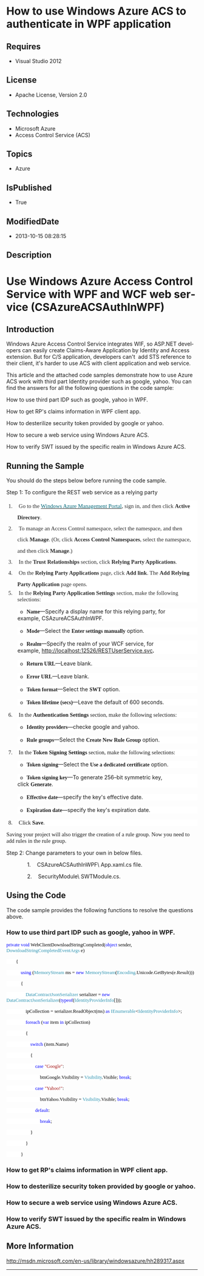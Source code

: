 # How to use Windows Azure ACS to authenticate in WPF application
## Requires
* Visual Studio 2012
## License
* Apache License, Version 2.0
## Technologies
* Microsoft Azure
* Access Control Service (ACS)
## Topics
* Azure
## IsPublished
* True
## ModifiedDate
* 2013-10-15 08:28:15
## Description

<h1><span lang="EN-US">Use Windows Azure Access Control Service with WPF and WCF web service (CSAzureACSAuthInWPF)</span></h1>
<h2><span lang="EN-US">Introduction</span></h2>
<p class="MsoNormal"><span lang="EN-US">Windows Azure Access Control Service integrates WIF, so ASP.NET developers can easily create Claims-Aware Application by Identity and Access extension. But for C/S application, developers can't&nbsp; add STS reference
 to their client, it's harder to use ACS with client application and web service.</span></p>
<p class="MsoNormal"><span lang="EN-US">This article and the attached code samples demonstrate how to use Azure ACS work with third part Identity provider such as google, yahoo. You can find the answers for all the following questions in the code sample:</span></p>
<p class="MsoNormal"><a name="OLE_LINK2"></a><a name="OLE_LINK3"><span style=""><span lang="EN-US" style="">How to use third part IDP such as google, yahoo in WPF.
</span></span></a></p>
<p class="MsoNormal"><span style=""><span style=""><span lang="EN-US">How to get RP's claims information in WPF client
<span style="">app. </span></span></span></span></p>
<p class="MsoNormal"><span style=""><span style=""><span lang="EN-US">How to desterilize security token provided by google or yahoo.</span></span></span></p>
<p class="MsoNormal"><span style=""><span style=""><span lang="EN-US">How to secure a web service using Windows Azure ACS.</span></span></span></p>
<p class="MsoNormal"><span style=""><span style=""><span lang="EN-US">How to verify SWT issued by the specific realm in Windows Azure ACS.</span></span></span></p>
<h2><span lang="EN-US">Running the Sample</span></h2>
<p class="Normal"><span lang="EN-US">You should do the steps below before running the code sample.</span></p>
<p class="Normal"><span lang="EN-US">Step 1: To configure the REST web service as a relying party</span></p>
<p style="margin-top:0cm; margin-right:0cm; margin-bottom:0cm; margin-left:21.75pt; margin-bottom:.0001pt; text-indent:-17.8pt; line-height:200%; background:white">
<span lang="EN-US" style="font-size:11.0pt; line-height:200%; font-family:&quot;Calibri&quot;,&quot;sans-serif&quot;; color:#2A2A2A"><span style="">1.<span style="font:7.0pt &quot;Times New Roman&quot;">&nbsp;&nbsp;&nbsp;&nbsp;&nbsp;&nbsp;
</span></span></span><span lang="EN-US" style="font-size:11.0pt; line-height:200%; font-family:&quot;Calibri&quot;,&quot;sans-serif&quot;; color:#2A2A2A">Go to the<span class="apple-converted-space">&nbsp;</span><a href="http://go.microsoft.com/fwlink/p/?LinkID=275081"><span style="color:#03697A">Windows
 Azure Management Portal</span></a>, sign in, and then click<span class="apple-converted-space">&nbsp;</span><strong><span style="font-family:&quot;Calibri&quot;,&quot;sans-serif&quot;">Active Directory</span></strong>.
</span></p>
<p style="margin-top:0cm; margin-right:0cm; margin-bottom:0cm; margin-left:21.75pt; margin-bottom:.0001pt; text-indent:-17.8pt; line-height:200%; background:white">
<span lang="EN-US" style="font-size:11.0pt; line-height:200%; font-family:&quot;Calibri&quot;,&quot;sans-serif&quot;; color:#2A2A2A"><span style="">2.<span style="font:7.0pt &quot;Times New Roman&quot;">&nbsp;&nbsp;&nbsp;&nbsp;&nbsp;&nbsp;
</span></span></span><span lang="EN-US" style="font-size:11.0pt; line-height:200%; font-family:&quot;Calibri&quot;,&quot;sans-serif&quot;; color:#2A2A2A">To manage an Access Control namespace, select the namespace, and then click<span class="apple-converted-space">&nbsp;</span><strong><span style="font-family:&quot;Calibri&quot;,&quot;sans-serif&quot;">Manage</span></strong>.
 (Or, click<span class="apple-converted-space">&nbsp;</span><strong><span style="font-family:&quot;Calibri&quot;,&quot;sans-serif&quot;">Access Control Namespaces</span></strong>, select the namespace, and then click<span class="apple-converted-space">&nbsp;</span><strong><span style="font-family:&quot;Calibri&quot;,&quot;sans-serif&quot;">Manage</span></strong>.)
</span></p>
<p style="margin-top:0cm; margin-right:0cm; margin-bottom:0cm; margin-left:21.75pt; margin-bottom:.0001pt; text-indent:-17.8pt; line-height:200%; background:white">
<span lang="EN-US" style="font-size:11.0pt; line-height:200%; font-family:&quot;Calibri&quot;,&quot;sans-serif&quot;; color:#2A2A2A"><span style="">3.<span style="font:7.0pt &quot;Times New Roman&quot;">&nbsp;&nbsp;&nbsp;&nbsp;&nbsp;&nbsp;
</span></span></span><span lang="EN-US" style="font-size:11.0pt; line-height:200%; font-family:&quot;Calibri&quot;,&quot;sans-serif&quot;; color:#2A2A2A">In the<span class="apple-converted-space">&nbsp;</span><strong><span style="font-family:&quot;Calibri&quot;,&quot;sans-serif&quot;">Trust Relationships</span></strong><span class="apple-converted-space">&nbsp;</span>section,
 click<span class="apple-converted-space">&nbsp;</span><strong><span style="font-family:&quot;Calibri&quot;,&quot;sans-serif&quot;">Relying Party Applications</span></strong>.
</span></p>
<p style="margin-top:0cm; margin-right:0cm; margin-bottom:0cm; margin-left:21.75pt; margin-bottom:.0001pt; text-indent:-17.8pt; line-height:200%; background:white">
<span lang="EN-US" style="font-size:11.0pt; line-height:200%; font-family:&quot;Calibri&quot;,&quot;sans-serif&quot;; color:#2A2A2A"><span style="">4.<span style="font:7.0pt &quot;Times New Roman&quot;">&nbsp;&nbsp;&nbsp;&nbsp;&nbsp;&nbsp;
</span></span></span><span lang="EN-US" style="font-size:11.0pt; line-height:200%; font-family:&quot;Calibri&quot;,&quot;sans-serif&quot;; color:#2A2A2A">On the<span class="apple-converted-space">&nbsp;</span><strong><span style="font-family:&quot;Calibri&quot;,&quot;sans-serif&quot;">Relying Party
 Applications</span></strong><span class="apple-converted-space">&nbsp;</span>page, click<span class="apple-converted-space">&nbsp;</span><strong><span style="font-family:&quot;Calibri&quot;,&quot;sans-serif&quot;">Add link</span></strong>. The<span class="apple-converted-space">&nbsp;</span><strong><span style="font-family:&quot;Calibri&quot;,&quot;sans-serif&quot;">Add
 Relying Party Application </span></strong>page opens. </span></p>
<p style="margin-top:0cm; margin-right:0cm; margin-bottom:0cm; margin-left:21.75pt; margin-bottom:.0001pt; text-indent:-17.8pt; background:white">
<span lang="EN-US" style="font-size:11.0pt; font-family:&quot;Calibri&quot;,&quot;sans-serif&quot;; color:#2A2A2A"><span style="">5.<span style="font:7.0pt &quot;Times New Roman&quot;">&nbsp;&nbsp;&nbsp;&nbsp;&nbsp;&nbsp;
</span></span></span><span lang="EN-US" style="font-size:11.0pt; font-family:&quot;Calibri&quot;,&quot;sans-serif&quot;; color:#2A2A2A">In the<span class="apple-converted-space">&nbsp;</span><strong><span style="font-family:&quot;Calibri&quot;,&quot;sans-serif&quot;">Relying Party Application Settings</span></strong><span class="apple-converted-space">&nbsp;</span>section,
 make the following selections: </span></p>
<p class="MsoNormal" style="margin-bottom:12.0pt; margin-left:21.95pt; text-indent:5.0pt; line-height:normal; background:white">
<span lang="EN-US" style="font-size:10.0pt; font-family:&quot;Courier New&quot;"><span style="">o<span style="font:7.0pt &quot;Times New Roman&quot;">&nbsp;&nbsp;&nbsp;
</span></span></span><strong><span lang="EN-US" style="font-family:&quot;Calibri&quot;,&quot;sans-serif&quot;">Name</span></strong><span lang="EN-US" style="">—Specify a display name for this relying party, for example,<span class="apple-converted-space">&nbsp;</span></span><span lang="EN-US">CSAzureACSAuthInWPF</span><span lang="EN-US" style="">.
</span></p>
<p class="MsoNormal" style="margin-bottom:12.0pt; margin-left:21.95pt; text-indent:5.0pt; line-height:normal; background:white">
<span lang="EN-US" style="font-size:10.0pt; font-family:&quot;Courier New&quot;"><span style="">o<span style="font:7.0pt &quot;Times New Roman&quot;">&nbsp;&nbsp;&nbsp;
</span></span></span><strong><span lang="EN-US" style="font-family:&quot;Calibri&quot;,&quot;sans-serif&quot;">Mode</span></strong><span lang="EN-US" style="">—Select the<span class="apple-converted-space">&nbsp;</span><strong><span style="font-family:&quot;Calibri&quot;,&quot;sans-serif&quot;">Enter
 settings manually</span></strong><span class="apple-converted-space">&nbsp;</span>option.
</span></p>
<p class="MsoNormal" style="margin-bottom:12.0pt; margin-left:21.95pt; text-indent:5.0pt; line-height:normal; background:white">
<strong><span lang="EN-US" style="font-size:10.0pt; font-family:&quot;Courier New&quot;; font-weight:normal"><span style="">o<span style="font:7.0pt &quot;Times New Roman&quot;">&nbsp;&nbsp;&nbsp;
</span></span></span></strong><strong><span lang="EN-US" style="font-family:&quot;Calibri&quot;,&quot;sans-serif&quot;">Realm</span></strong><span lang="EN-US" style="">—Specify the realm of your WCF service, for example,<span class="apple-converted-space">&nbsp;</span></span><span lang="EN-US" style="background:white"><a href="http://localhost:12526/RESTUserService.svc">http://localhost:12526/RESTUserService.svc</a></span><strong><span lang="EN-US" style="font-family:&quot;Calibri&quot;,&quot;sans-serif&quot;">.
</span></strong><strong><span lang="EN-US" style="font-family:&quot;Calibri&quot;,&quot;sans-serif&quot;; font-weight:normal"></span></strong></p>
<p class="MsoNormal" style="margin-bottom:12.0pt; margin-left:21.95pt; text-indent:5.0pt; line-height:normal; background:white">
<span lang="EN-US" style="font-size:10.0pt; font-family:&quot;Courier New&quot;"><span style="">o<span style="font:7.0pt &quot;Times New Roman&quot;">&nbsp;&nbsp;&nbsp;
</span></span></span><strong><span lang="EN-US" style="font-family:&quot;Calibri&quot;,&quot;sans-serif&quot;">Return URL</span></strong><span lang="EN-US" style="">—Leave blank.</span></p>
<p class="MsoNormal" style="margin-bottom:12.0pt; margin-left:21.95pt; text-indent:5.0pt; line-height:normal; background:white">
<span lang="EN-US" style="font-size:10.0pt; font-family:&quot;Courier New&quot;"><span style="">o<span style="font:7.0pt &quot;Times New Roman&quot;">&nbsp;&nbsp;&nbsp;
</span></span></span><strong><span lang="EN-US" style="font-family:&quot;Calibri&quot;,&quot;sans-serif&quot;">Error URL</span></strong><span lang="EN-US" style="">—Leave blank.
</span></p>
<p class="MsoNormal" style="margin-bottom:12.0pt; margin-left:21.95pt; text-indent:5.0pt; line-height:normal; background:white">
<span lang="EN-US" style="font-size:10.0pt; font-family:&quot;Courier New&quot;"><span style="">o<span style="font:7.0pt &quot;Times New Roman&quot;">&nbsp;&nbsp;&nbsp;
</span></span></span><strong><span lang="EN-US" style="font-family:&quot;Calibri&quot;,&quot;sans-serif&quot;">Token format</span></strong><span lang="EN-US" style="">—Select the<span class="apple-converted-space">&nbsp;</span><strong><span style="font-family:&quot;Calibri&quot;,&quot;sans-serif&quot;">SWT</span></strong><span class="apple-converted-space">&nbsp;</span>option.
</span></p>
<p class="MsoNormal" style="margin-bottom:12.0pt; margin-left:21.95pt; text-indent:5.0pt; line-height:normal; background:white">
<span lang="EN-US" style="font-size:10.0pt; font-family:&quot;Courier New&quot;"><span style="">o<span style="font:7.0pt &quot;Times New Roman&quot;">&nbsp;&nbsp;&nbsp;
</span></span></span><strong><span lang="EN-US" style="font-family:&quot;Calibri&quot;,&quot;sans-serif&quot;">Token lifetime (secs)</span></strong><span lang="EN-US" style="">—Leave the default of 600 seconds.
</span></p>
<p style="margin-top:0cm; margin-right:0cm; margin-bottom:0cm; margin-left:21.75pt; margin-bottom:.0001pt; text-indent:-17.8pt; background:white">
<span lang="EN-US" style="font-size:11.0pt; font-family:&quot;Calibri&quot;,&quot;sans-serif&quot;"><span style="">6.<span style="font:7.0pt &quot;Times New Roman&quot;">&nbsp;&nbsp;&nbsp;&nbsp;&nbsp;&nbsp;
</span></span></span><span lang="EN-US" style="font-size:11.0pt; font-family:&quot;Calibri&quot;,&quot;sans-serif&quot;">In the<span class="apple-converted-space">&nbsp;</span><strong><span style="font-family:&quot;Calibri&quot;,&quot;sans-serif&quot;">Authentication Settings</span></strong><span class="apple-converted-space">&nbsp;</span>section,
 make the following selections: </span></p>
<p class="MsoNormal" style="margin-bottom:12.0pt; margin-left:21.95pt; text-indent:5.0pt; line-height:normal; background:white">
<span lang="EN-US" style="font-size:10.0pt; font-family:&quot;Courier New&quot;"><span style="">o<span style="font:7.0pt &quot;Times New Roman&quot;">&nbsp;&nbsp;&nbsp;
</span></span></span><strong><span lang="EN-US" style="font-family:&quot;Calibri&quot;,&quot;sans-serif&quot;">Identity providers</span></strong><span lang="EN-US" style="">—checke google and yahoo.
</span></p>
<p class="MsoNormal" style="margin-bottom:12.0pt; margin-left:21.95pt; text-indent:5.0pt; line-height:normal; background:white">
<span lang="EN-US" style="font-size:10.0pt; font-family:&quot;Courier New&quot;"><span style="">o<span style="font:7.0pt &quot;Times New Roman&quot;">&nbsp;&nbsp;&nbsp;
</span></span></span><strong><span lang="EN-US" style="font-family:&quot;Calibri&quot;,&quot;sans-serif&quot;">Rule groups</span></strong><span lang="EN-US" style="">—Select the<span class="apple-converted-space">&nbsp;</span><strong><span style="font-family:&quot;Calibri&quot;,&quot;sans-serif&quot;">Create
 New Rule Group</span></strong><span class="apple-converted-space">&nbsp;</span>option.
</span></p>
<p style="margin-top:0cm; margin-right:0cm; margin-bottom:0cm; margin-left:21.75pt; margin-bottom:.0001pt; text-indent:-17.8pt; background:white">
<span lang="EN-US" style="font-size:11.0pt; font-family:&quot;Calibri&quot;,&quot;sans-serif&quot;"><span style="">7.<span style="font:7.0pt &quot;Times New Roman&quot;">&nbsp;&nbsp;&nbsp;&nbsp;&nbsp;&nbsp;
</span></span></span><span lang="EN-US" style="font-size:11.0pt; font-family:&quot;Calibri&quot;,&quot;sans-serif&quot;">In the<span class="apple-converted-space">&nbsp;</span><strong><span style="font-family:&quot;Calibri&quot;,&quot;sans-serif&quot;">Token Signing Settings</span></strong><span class="apple-converted-space">&nbsp;</span>section,
 make the following selections: </span></p>
<p class="MsoNormal" style="margin-bottom:12.0pt; margin-left:21.95pt; text-indent:5.0pt; line-height:normal; background:white">
<span lang="EN-US" style="font-size:10.0pt; font-family:&quot;Courier New&quot;"><span style="">o<span style="font:7.0pt &quot;Times New Roman&quot;">&nbsp;&nbsp;&nbsp;
</span></span></span><strong><span lang="EN-US" style="font-family:&quot;Calibri&quot;,&quot;sans-serif&quot;">Token signing</span></strong><span lang="EN-US" style="">—Select the<span class="apple-converted-space">&nbsp;</span><strong><span style="font-family:&quot;Calibri&quot;,&quot;sans-serif&quot;">Use
 a dedicated certificate</span></strong><span class="apple-converted-space">&nbsp;</span>option.
</span></p>
<p class="MsoNormal" style="margin-bottom:12.0pt; margin-left:21.95pt; text-indent:5.0pt; line-height:normal; background:white">
<span lang="EN-US" style="font-size:10.0pt; font-family:&quot;Courier New&quot;"><span style="">o<span style="font:7.0pt &quot;Times New Roman&quot;">&nbsp;&nbsp;&nbsp;
</span></span></span><strong><span lang="EN-US" style="font-family:&quot;Calibri&quot;,&quot;sans-serif&quot;">Token signing key</span></strong><span lang="EN-US" style="">—To generate 256–bit symmetric key, click<span class="apple-converted-space">&nbsp;</span><strong><span style="font-family:&quot;Calibri&quot;,&quot;sans-serif&quot;">Generate</span></strong>.
</span></p>
<p class="MsoNormal" style="margin-bottom:12.0pt; margin-left:21.95pt; text-indent:5.0pt; line-height:normal; background:white">
<span lang="EN-US" style="font-size:10.0pt; font-family:&quot;Courier New&quot;"><span style="">o<span style="font:7.0pt &quot;Times New Roman&quot;">&nbsp;&nbsp;&nbsp;
</span></span></span><strong><span lang="EN-US" style="font-family:&quot;Calibri&quot;,&quot;sans-serif&quot;">Effective date</span></strong><span lang="EN-US" style="">—specify the key's effective date.
</span></p>
<p class="MsoNormal" style="margin-bottom:12.0pt; margin-left:21.95pt; text-indent:5.0pt; line-height:normal; background:white">
<span lang="EN-US" style="font-size:10.0pt; font-family:&quot;Courier New&quot;"><span style="">o<span style="font:7.0pt &quot;Times New Roman&quot;">&nbsp;&nbsp;&nbsp;
</span></span></span><strong><span lang="EN-US" style="font-family:&quot;Calibri&quot;,&quot;sans-serif&quot;">Expiration date</span></strong><span lang="EN-US" style="">—specify the key's expiration date.
</span></p>
<p style="margin-top:0cm; margin-right:0cm; margin-bottom:0cm; margin-left:21.75pt; margin-bottom:.0001pt; text-indent:-17.8pt; background:white">
<span lang="EN-US" style="font-size:11.0pt; font-family:&quot;Calibri&quot;,&quot;sans-serif&quot;"><span style="">8.<span style="font:7.0pt &quot;Times New Roman&quot;">&nbsp;&nbsp;&nbsp;&nbsp;&nbsp;&nbsp;
</span></span></span><span lang="EN-US" style="font-size:11.0pt; font-family:&quot;Calibri&quot;,&quot;sans-serif&quot;">Click<span class="apple-converted-space">&nbsp;</span><strong><span style="font-family:&quot;Calibri&quot;,&quot;sans-serif&quot;">Save</span></strong>.
</span></p>
<p style=""><span lang="EN-US" style="font-size:11.0pt; font-family:&quot;Calibri&quot;,&quot;sans-serif&quot;">Saving your project will also trigger the creation of a rule group. Now you need to add rules in the rule group.
</span></p>
<p style="margin-top:0cm; margin-right:0cm; margin-bottom:0cm; margin-left:22.0pt; margin-bottom:.0001pt; background:white">
<span lang="EN-US" style="font-size:11.0pt; font-family:&quot;Calibri&quot;,&quot;sans-serif&quot;"></span></p>
<p class="Normal" style="line-height:normal"><span lang="EN-US">Step 2: Change parameters to your own in below files.</span></p>
<p class="Normal" style="margin-left:36.0pt; text-indent:5.0pt; line-height:normal">
<span lang="EN-US" style=""><span style="">1.<span style="font:7.0pt &quot;Times New Roman&quot;">&nbsp;&nbsp;&nbsp;&nbsp;&nbsp;&nbsp;
</span></span></span><span lang="EN-US">CSAzureACSAuthInWPF\ App.xaml.cs file.</span></p>
<p class="Normal" style="margin-left:36.0pt; text-indent:5.0pt; line-height:normal">
<span lang="EN-US" style=""><span style="">2.<span style="font:7.0pt &quot;Times New Roman&quot;">&nbsp;&nbsp;&nbsp;&nbsp;&nbsp;&nbsp;
</span></span></span><span lang="EN-US">SecurityModule\ SWTModule.cs.</span></p>
<h2><span lang="EN-US">Using the Code</span></h2>
<p class="MsoNormal"><span lang="EN-US">The code sample provides the following functions to resolve the questions above.
</span></p>
<h3><span lang="EN-US">How to use third part IDP such as google, yahoo in WPF.</span></h3>
<p class="MsoNormal" style="margin-bottom:0cm; margin-bottom:.0001pt; line-height:normal; text-autospace:none">
<span lang="EN-US" style="font-size:9.5pt; font-family:Consolas; color:blue; background:white">private</span><span lang="EN-US" style="font-size:9.5pt; font-family:Consolas; color:black; background:white">
</span><span lang="EN-US" style="font-size:9.5pt; font-family:Consolas; color:blue; background:white">void</span><span lang="EN-US" style="font-size:9.5pt; font-family:Consolas; color:black; background:white"> WebClientDownloadStringCompleted(</span><span lang="EN-US" style="font-size:9.5pt; font-family:Consolas; color:blue; background:white">object</span><span lang="EN-US" style="font-size:9.5pt; font-family:Consolas; color:black; background:white">
 sender, </span><span lang="EN-US" style="font-size:9.5pt; font-family:Consolas; color:#2B91AF; background:white">DownloadStringCompletedEventArgs</span><span lang="EN-US" style="font-size:9.5pt; font-family:Consolas; color:black; background:white"> e)
</span></p>
<p class="MsoNormal" style="margin-bottom:0cm; margin-bottom:.0001pt; line-height:normal; text-autospace:none">
<span lang="EN-US" style="font-size:9.5pt; font-family:Consolas; color:black; background:white"><span style="">&nbsp;&nbsp;&nbsp;&nbsp;&nbsp;&nbsp;&nbsp;
</span>{ </span></p>
<p class="MsoNormal" style="margin-bottom:0cm; margin-bottom:.0001pt; line-height:normal; text-autospace:none">
<span lang="EN-US" style="font-size:9.5pt; font-family:Consolas; color:black; background:white"><span style="">&nbsp;&nbsp;&nbsp;&nbsp;&nbsp;&nbsp;&nbsp;&nbsp;&nbsp;&nbsp;&nbsp;
</span></span><span lang="EN-US" style="font-size:9.5pt; font-family:Consolas; color:blue; background:white">using</span><span lang="EN-US" style="font-size:9.5pt; font-family:Consolas; color:black; background:white"> (</span><span lang="EN-US" style="font-size:9.5pt; font-family:Consolas; color:#2B91AF; background:white">MemoryStream</span><span lang="EN-US" style="font-size:9.5pt; font-family:Consolas; color:black; background:white">
 ms = </span><span lang="EN-US" style="font-size:9.5pt; font-family:Consolas; color:blue; background:white">new</span><span lang="EN-US" style="font-size:9.5pt; font-family:Consolas; color:black; background:white">
</span><span lang="EN-US" style="font-size:9.5pt; font-family:Consolas; color:#2B91AF; background:white">MemoryStream</span><span lang="EN-US" style="font-size:9.5pt; font-family:Consolas; color:black; background:white">(</span><span lang="EN-US" style="font-size:9.5pt; font-family:Consolas; color:#2B91AF; background:white">Encoding</span><span lang="EN-US" style="font-size:9.5pt; font-family:Consolas; color:black; background:white">.Unicode.GetBytes(e.Result)))
</span></p>
<p class="MsoNormal" style="margin-bottom:0cm; margin-bottom:.0001pt; line-height:normal; text-autospace:none">
<span lang="EN-US" style="font-size:9.5pt; font-family:Consolas; color:black; background:white"><span style="">&nbsp;&nbsp;&nbsp;&nbsp;&nbsp;&nbsp;&nbsp;&nbsp;&nbsp;&nbsp;&nbsp;
</span>{ </span></p>
<p class="MsoNormal" style="margin-bottom:0cm; margin-bottom:.0001pt; line-height:normal; text-autospace:none">
<span lang="EN-US" style="font-size:9.5pt; font-family:Consolas; color:black; background:white"><span style="">&nbsp;&nbsp;&nbsp;&nbsp;&nbsp;&nbsp;&nbsp;&nbsp;&nbsp;&nbsp;&nbsp;&nbsp;&nbsp;&nbsp;&nbsp;
</span></span><span lang="EN-US" style="font-size:9.5pt; font-family:Consolas; color:#2B91AF; background:white">DataContractJsonSerializer</span><span lang="EN-US" style="font-size:9.5pt; font-family:Consolas; color:black; background:white"> serializer =
</span><span lang="EN-US" style="font-size:9.5pt; font-family:Consolas; color:blue; background:white">new</span><span lang="EN-US" style="font-size:9.5pt; font-family:Consolas; color:black; background:white">
</span><span lang="EN-US" style="font-size:9.5pt; font-family:Consolas; color:#2B91AF; background:white">DataContractJsonSerializer</span><span lang="EN-US" style="font-size:9.5pt; font-family:Consolas; color:black; background:white">(</span><span lang="EN-US" style="font-size:9.5pt; font-family:Consolas; color:blue; background:white">typeof</span><span lang="EN-US" style="font-size:9.5pt; font-family:Consolas; color:black; background:white">(</span><span lang="EN-US" style="font-size:9.5pt; font-family:Consolas; color:#2B91AF; background:white">IdentityProviderInfo</span><span lang="EN-US" style="font-size:9.5pt; font-family:Consolas; color:black; background:white">[]));
</span></p>
<p class="MsoNormal" style="margin-bottom:0cm; margin-bottom:.0001pt; line-height:normal; text-autospace:none">
<span lang="EN-US" style="font-size:9.5pt; font-family:Consolas; color:black; background:white"><span style="">&nbsp;&nbsp;&nbsp;&nbsp;&nbsp;&nbsp;&nbsp;&nbsp;&nbsp;&nbsp;&nbsp;&nbsp;&nbsp;&nbsp;&nbsp;
</span>ipCollection = serializer.ReadObject(ms) </span><span lang="EN-US" style="font-size:9.5pt; font-family:Consolas; color:blue; background:white">as</span><span lang="EN-US" style="font-size:9.5pt; font-family:Consolas; color:black; background:white">
</span><span lang="EN-US" style="font-size:9.5pt; font-family:Consolas; color:#2B91AF; background:white">IEnumerable</span><span lang="EN-US" style="font-size:9.5pt; font-family:Consolas; color:black; background:white">&lt;</span><span lang="EN-US" style="font-size:9.5pt; font-family:Consolas; color:#2B91AF; background:white">IdentityProviderInfo</span><span lang="EN-US" style="font-size:9.5pt; font-family:Consolas; color:black; background:white">&gt;;
</span></p>
<p class="MsoNormal" style="margin-bottom:0cm; margin-bottom:.0001pt; line-height:normal; text-autospace:none">
<span lang="EN-US" style="font-size:9.5pt; font-family:Consolas; color:black; background:white"><span style="">&nbsp;&nbsp;&nbsp;&nbsp;&nbsp;&nbsp;&nbsp;&nbsp;&nbsp;&nbsp;&nbsp;&nbsp;&nbsp;&nbsp;&nbsp;
</span></span><span lang="EN-US" style="font-size:9.5pt; font-family:Consolas; color:blue; background:white">foreach</span><span lang="EN-US" style="font-size:9.5pt; font-family:Consolas; color:black; background:white"> (</span><span lang="EN-US" style="font-size:9.5pt; font-family:Consolas; color:blue; background:white">var</span><span lang="EN-US" style="font-size:9.5pt; font-family:Consolas; color:black; background:white">
 item </span><span lang="EN-US" style="font-size:9.5pt; font-family:Consolas; color:blue; background:white">in</span><span lang="EN-US" style="font-size:9.5pt; font-family:Consolas; color:black; background:white"> ipCollection)
</span></p>
<p class="MsoNormal" style="margin-bottom:0cm; margin-bottom:.0001pt; line-height:normal; text-autospace:none">
<span lang="EN-US" style="font-size:9.5pt; font-family:Consolas; color:black; background:white"><span style="">&nbsp;&nbsp;&nbsp;&nbsp;&nbsp;&nbsp;&nbsp;&nbsp;&nbsp;&nbsp;&nbsp;&nbsp;&nbsp;&nbsp;&nbsp;
</span>{ </span></p>
<p class="MsoNormal" style="margin-bottom:0cm; margin-bottom:.0001pt; line-height:normal; text-autospace:none">
<span lang="EN-US" style="font-size:9.5pt; font-family:Consolas; color:black; background:white"><span style="">&nbsp;&nbsp;&nbsp;&nbsp;&nbsp;&nbsp;&nbsp;&nbsp;&nbsp;&nbsp;&nbsp;&nbsp;&nbsp;&nbsp;&nbsp;&nbsp;&nbsp;&nbsp;&nbsp;
</span></span><span lang="EN-US" style="font-size:9.5pt; font-family:Consolas; color:blue; background:white">switch</span><span lang="EN-US" style="font-size:9.5pt; font-family:Consolas; color:black; background:white"> (item.Name)
</span></p>
<p class="MsoNormal" style="margin-bottom:0cm; margin-bottom:.0001pt; line-height:normal; text-autospace:none">
<span lang="EN-US" style="font-size:9.5pt; font-family:Consolas; color:black; background:white"><span style="">&nbsp;&nbsp;&nbsp;&nbsp;&nbsp;&nbsp;&nbsp;&nbsp;&nbsp;&nbsp;&nbsp;&nbsp;&nbsp;&nbsp;&nbsp;&nbsp;&nbsp;&nbsp;&nbsp;
</span>{ </span></p>
<p class="MsoNormal" style="margin-bottom:0cm; margin-bottom:.0001pt; line-height:normal; text-autospace:none">
<span lang="EN-US" style="font-size:9.5pt; font-family:Consolas; color:black; background:white"><span style="">&nbsp;&nbsp;&nbsp;&nbsp;&nbsp;&nbsp;&nbsp;&nbsp;&nbsp;&nbsp;&nbsp;&nbsp;&nbsp;&nbsp;&nbsp;&nbsp;&nbsp;&nbsp;&nbsp;&nbsp;&nbsp;&nbsp;&nbsp;
</span></span><span lang="EN-US" style="font-size:9.5pt; font-family:Consolas; color:blue; background:white">case</span><span lang="EN-US" style="font-size:9.5pt; font-family:Consolas; color:black; background:white">
</span><span lang="EN-US" style="font-size:9.5pt; font-family:Consolas; color:#A31515; background:white">&quot;Google&quot;</span><span lang="EN-US" style="font-size:9.5pt; font-family:Consolas; color:black; background:white">:
</span></p>
<p class="MsoNormal" style="margin-bottom:0cm; margin-bottom:.0001pt; line-height:normal; text-autospace:none">
<span lang="EN-US" style="font-size:9.5pt; font-family:Consolas; color:black; background:white"><span style="">&nbsp;&nbsp;&nbsp;&nbsp;&nbsp;&nbsp;&nbsp;&nbsp;&nbsp;&nbsp;&nbsp;&nbsp;&nbsp;&nbsp;&nbsp;&nbsp;&nbsp;&nbsp;&nbsp;&nbsp;&nbsp;&nbsp;&nbsp;&nbsp;&nbsp;&nbsp;&nbsp;
</span>btnGoogle.Visibility = </span><span lang="EN-US" style="font-size:9.5pt; font-family:Consolas; color:#2B91AF; background:white">Visibility</span><span lang="EN-US" style="font-size:9.5pt; font-family:Consolas; color:black; background:white">.Visible;
</span><span lang="EN-US" style="font-size:9.5pt; font-family:Consolas; color:blue; background:white">break</span><span lang="EN-US" style="font-size:9.5pt; font-family:Consolas; color:black; background:white">;
</span></p>
<p class="MsoNormal" style="margin-bottom:0cm; margin-bottom:.0001pt; line-height:normal; text-autospace:none">
<span lang="EN-US" style="font-size:9.5pt; font-family:Consolas; color:black; background:white"><span style="">&nbsp;&nbsp;&nbsp;&nbsp;&nbsp;&nbsp;&nbsp;&nbsp;&nbsp;&nbsp;&nbsp;&nbsp;&nbsp;&nbsp;&nbsp;&nbsp;&nbsp;&nbsp;&nbsp;&nbsp;&nbsp;&nbsp;&nbsp;
</span></span><span lang="EN-US" style="font-size:9.5pt; font-family:Consolas; color:blue; background:white">case</span><span lang="EN-US" style="font-size:9.5pt; font-family:Consolas; color:black; background:white">
</span><span lang="EN-US" style="font-size:9.5pt; font-family:Consolas; color:#A31515; background:white">&quot;Yahoo!&quot;</span><span lang="EN-US" style="font-size:9.5pt; font-family:Consolas; color:black; background:white">:
</span></p>
<p class="MsoNormal" style="margin-bottom:0cm; margin-bottom:.0001pt; line-height:normal; text-autospace:none">
<span lang="EN-US" style="font-size:9.5pt; font-family:Consolas; color:black; background:white"><span style="">&nbsp;&nbsp;&nbsp;&nbsp;&nbsp;&nbsp;&nbsp;&nbsp;&nbsp;&nbsp;&nbsp;&nbsp;&nbsp;&nbsp;&nbsp;&nbsp;&nbsp;&nbsp;&nbsp;&nbsp;&nbsp;&nbsp;&nbsp;&nbsp;&nbsp;&nbsp;&nbsp;
</span>btnYahoo.Visibility = </span><span lang="EN-US" style="font-size:9.5pt; font-family:Consolas; color:#2B91AF; background:white">Visibility</span><span lang="EN-US" style="font-size:9.5pt; font-family:Consolas; color:black; background:white">.Visible;
</span><span lang="EN-US" style="font-size:9.5pt; font-family:Consolas; color:blue; background:white">break</span><span lang="EN-US" style="font-size:9.5pt; font-family:Consolas; color:black; background:white">;
</span></p>
<p class="MsoNormal" style="margin-bottom:0cm; margin-bottom:.0001pt; line-height:normal; text-autospace:none">
<span lang="EN-US" style="font-size:9.5pt; font-family:Consolas; color:black; background:white"><span style="">&nbsp;&nbsp;&nbsp;&nbsp;&nbsp;&nbsp;&nbsp;&nbsp;&nbsp;&nbsp;&nbsp;&nbsp;&nbsp;&nbsp;&nbsp;&nbsp;&nbsp;&nbsp;&nbsp;&nbsp;&nbsp;&nbsp;&nbsp;
</span></span><span lang="EN-US" style="font-size:9.5pt; font-family:Consolas; color:blue; background:white">default</span><span lang="EN-US" style="font-size:9.5pt; font-family:Consolas; color:black; background:white">:
</span></p>
<p class="MsoNormal" style="margin-bottom:0cm; margin-bottom:.0001pt; line-height:normal; text-autospace:none">
<span lang="EN-US" style="font-size:9.5pt; font-family:Consolas; color:black; background:white"><span style="">&nbsp;&nbsp;&nbsp;&nbsp;&nbsp;&nbsp;&nbsp;&nbsp;&nbsp;&nbsp;&nbsp;&nbsp;&nbsp;&nbsp;&nbsp;&nbsp;&nbsp;&nbsp;&nbsp;&nbsp;&nbsp;&nbsp;&nbsp;&nbsp;&nbsp;&nbsp;&nbsp;
</span></span><span lang="EN-US" style="font-size:9.5pt; font-family:Consolas; color:blue; background:white">break</span><span lang="EN-US" style="font-size:9.5pt; font-family:Consolas; color:black; background:white">;
</span></p>
<p class="MsoNormal" style="margin-bottom:0cm; margin-bottom:.0001pt; line-height:normal; text-autospace:none">
<span lang="EN-US" style="font-size:9.5pt; font-family:Consolas; color:black; background:white"><span style="">&nbsp;&nbsp;&nbsp;&nbsp;&nbsp;&nbsp;&nbsp;&nbsp;&nbsp;&nbsp;&nbsp;&nbsp;&nbsp;&nbsp;&nbsp;&nbsp;&nbsp;&nbsp;&nbsp;
</span>} </span></p>
<p class="MsoNormal" style="margin-bottom:0cm; margin-bottom:.0001pt; line-height:normal; text-autospace:none">
<span lang="EN-US" style="font-size:9.5pt; font-family:Consolas; color:black; background:white"><span style="">&nbsp;&nbsp;&nbsp;&nbsp;&nbsp;&nbsp;&nbsp;&nbsp;&nbsp;&nbsp;&nbsp;&nbsp;&nbsp;&nbsp;&nbsp;
</span>} </span></p>
<p class="MsoNormal" style="margin-bottom:0cm; margin-bottom:.0001pt; line-height:normal; text-autospace:none">
<span lang="EN-US" style="font-size:9.5pt; font-family:Consolas; color:black; background:white"><span style="">&nbsp;&nbsp;&nbsp;&nbsp;&nbsp;&nbsp;&nbsp;&nbsp;&nbsp;&nbsp;&nbsp;
</span>} </span></p>
<p class="Normal"><span lang="EN-US"></span></p>
<h3><span lang="EN-US">How to get RP's claims information in WPF client app.</span></h3>
<p class="Normal"><span lang="EN-US"></span></p>
<h3><span lang="EN-US">How to desterilize security token provided by google or yahoo.</span></h3>
<p class="Normal"><span lang="EN-US"></span></p>
<h3><span lang="EN-US">How to secure a web service using Windows Azure ACS.</span></h3>
<p class="Normal"><span lang="EN-US"></span></p>
<h3><span lang="EN-US">How to verify SWT issued by the specific realm in Windows Azure ACS.</span></h3>
<p class="Normal"><span lang="EN-US"></span></p>
<h2><span lang="EN-US">More Information</span></h2>
<p class="MsoNormal"><span lang="EN-US"><a href="http://msdn.microsoft.com/en-us/library/windowsazure/hh289317.aspx">http://msdn.microsoft.com/en-us/library/windowsazure/hh289317.aspx</a></span></p>
<p class="MsoNormal"><span lang="EN-US"></span></p>
<hr>
<div><a href="http://go.microsoft.com/?linkid=9759640" style="margin-top:3px"><img alt="" src="http://bit.ly/onecodelogo">
</a></div>
